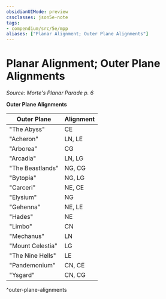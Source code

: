 ```yaml
---
obsidianUIMode: preview
cssclasses: json5e-note
tags:
- compendium/src/5e/mpp
aliases: ["Planar Alignment; Outer Plane Alignments"]
---
```

# Planar Alignment; Outer Plane Alignments
*Source: Morte's Planar Parade p. 6* 

**Outer Plane Alignments**

| Outer Plane | Alignment |
|-------------|-----------|
| "The Abyss" | CE |
| "Acheron" | LN, LE |
| "Arborea" | CG |
| "Arcadia" | LN, LG |
| "The Beastlands" | NG, CG |
| "Bytopia" | NG, LG |
| "Carceri" | NE, CE |
| "Elysium" | NG |
| "Gehenna" | NE, LE |
| "Hades" | NE |
| "Limbo" | CN |
| "Mechanus" | LN |
| "Mount Celestia" | LG |
| "The Nine Hells" | LE |
| "Pandemonium" | CN, CE |
| "Ysgard" | CN, CG |
^outer-plane-alignments